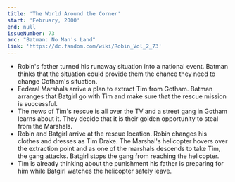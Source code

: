 ```yaml
---
title: 'The World Around the Corner'
start: 'February, 2000'
end: null
issueNumber: 73
arc: "Batman: No Man's Land"
link: 'https://dc.fandom.com/wiki/Robin_Vol_2_73'
---
```


- Robin's father turned his runaway situation into a national event. Batman thinks that the situation could provide them the chance they need to change Gotham's situation.
- Federal Marshals arrive a plan to extract Tim from Gotham. Batman arranges that Batgirl go with Tim and make sure that the rescue mission is successful.
- The news of Tim's rescue is all over the TV and a street gang in Gotham learns about it. They decide that it is their golden opportunity to steal from the Marshals.
- Robin and Batgirl arrive at the rescue location. Robin changes his clothes and dresses as Tim Drake. The Marshal's helicopter hovers over the extraction point and as one of the marshals descends to take Tim, the gang attacks. Batgirl stops the gang from reaching the helicopter.
- Tim is already thinking about the punishment his father is preparing for him while Batgirl watches the helicopter safely leave.
